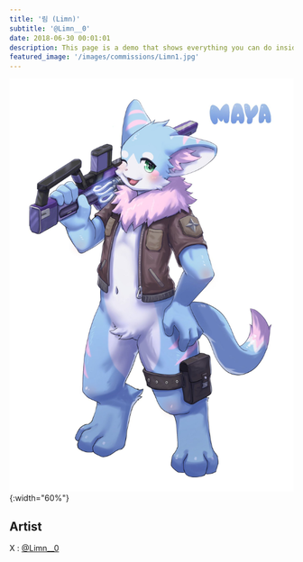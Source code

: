 ```yaml
---
title: '림 (Limn)'
subtitle: '@Limn__0'
date: 2018-06-30 00:01:01
description: This page is a demo that shows everything you can do inside portfolio and blog posts.
featured_image: '/images/commissions/Limn1.jpg'
---
```


![](/images/commissions/Limn1.jpg){:width="60%"}

## Artist

X : [@Limn__0](https://twitter.com/Limn__0)